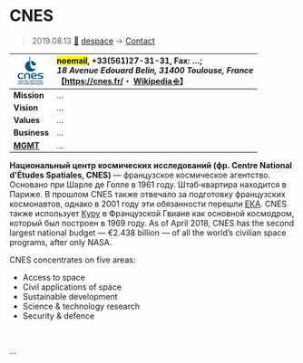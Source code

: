 # CNES
> 2019.08.13 [🚀](../../index/index.md) [despace](../index.md) → [Contact](../contact.md)

|[![](../f/contact/c/cnes_logo1_thumb.webp)](../f/contact/c/cnes_logo1.webp)|<mark>noemail</mark>, +33(561)27-31-31, Fax: …;<br> *18 Avenue Edouard Belin, 31400 Toulouse, France*<br> 【<https://cnes.fr/>・ [Wikipedia ⎆](https://en.wikipedia.org/wiki/CNES)】|
|:-|:-|
|**Mission**|…|
|**Vision**|…|
|**Values**|…|
|**Business**|…|
|**[MGMT](../mgmt.md)**|…|

**Национальный центр космических исследований (фр. Centre National d'Études Spatiales, CNES)** — французское космическое агентство. Основано при Шарле де Голле в 1961 году. Штаб‑квартира находится в Париже. В прошлом CNES также отвечало за подготовку французских космонавтов, однако в 2001 году эти обязанности перешли [ЕКА](esa.md). CNES также использует [Куру](../spaceport.md) в Французской Гвиане как основной космодром, который был построен в 1969 году. As of April 2018, CNES has the second largest national budget — €2.438 billion — of all the world’s civilian space programs, after only NASA.

CNES concentrates on five areas:

   - Access to space
   - Civil applications of space
   - Sustainable development
   - Science & technology research
   - Security & defence


<p style="page-break-after:always"> </p>

…
